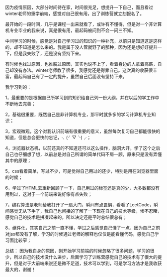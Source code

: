 因为疫情原因，大部分时间待在家，时间很充足，想提升一下自己，而且看过winter老师的重学前端，感觉对自己很有用，出了训练营就立刻报名了。

最开始的一段时间，几乎是课程一出来就看了，或许有不懂得，但是对一个非计算机专业毕业的我来说，真是很有用，最起码被问到不会一问三不知。

中间学习的时候，感觉是对自己学习过的知识的一种补充，以前只是知道这是这样的，却不知道是怎么来的。我是属于没人管就野了的那种，因为还是想好好提升一下，但是我失败了，还是没有坚持下来。

有时候也找过原因，也推脱过原因，其实也说不上了，看着身边的人拿着高薪，自己却没有办法。winter老师教了很多，我感觉还是得靠自己。这次真的收获很丰富，最起码自己有了一定的提升，虽然自己后面没有坚持下来。

我学习到的：

1，最重要的是根据自己所学习到的知识给自己列一份大纲，并在以后的学工作中不断地去完善；

2，基础很重要，既然自己是非计算机专业，那平时就多多的学习计算机专业知识；

3，宏观微观，这个对我认识前端有很重要的意义，虽然每次复习自己都能很快的知道，但是总会更快的忘记，╮(╯▽╰)╭；

4，浏览器状态机，以前还真的不知道还可以这么操作，脑洞大开，学了这个之后自己也仔细想了想，以前总是对自己所谓的简单代码不屑一顾，原来只是没有弄懂其中的原理；

5，css看着简单，写过不少，可是觉得自己用过的还少，特别是用在浏览器里面的时候；

6，学过了HTML去重新回顾了一下，自己用过的标签还是真的少，大多数都没有用到过，这对于一个前端来说好像有点失败；

7，编程算法是老师给我打开了一扇大门，瞬间有点畏惧，看看了LeetCode，瞬间感觉无从下手了，我自己也间接的了解了一下现在自己的技术等级，惨不忍睹，感觉自己的技术是拼凑起来的，所以决定还是平时总结很总有；

8，组件化，其实自己之前一直不懂，学过之后感觉自己懂了一点，因为自己之前对jsx都没有了解，学习的时候通过老师的解释也仅仅是能看懂代码，感觉自己学习面比较窄；


总结：
因为我自身的原因，刚开始学习前端的时候忽略了很多问题，学习的很少，所以自己的技术没什么进步，后面学习了训练营感觉自己的技术有了很大的提升，但是对于大前端来说还是微不足道，技术可以学到，可是学习方法才是我收获最大的，谢谢！

